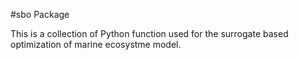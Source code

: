 #sbo Package

This is a collection of Python function used for the surrogate based optimization of marine ecosystme model.

